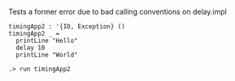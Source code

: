 
Tests a former error due to bad calling conventions on delay.impl

```unison
timingApp2 : '{IO, Exception} ()
timingApp2 _ =
  printLine "Hello"
  delay 10
  printLine "World"
```

```ucm
.> run timingApp2
```
